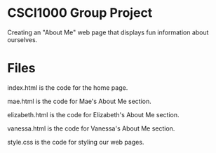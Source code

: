 # CSCI1000 Group Project
Creating an "About Me" web page that displays fun information about ourselves. 

# Files
index.html is the code for the home page.

mae.html is the code for Mae's About Me section.

elizabeth.html is the code for Elizabeth's About Me section.

vanessa.html is the code for Vanessa's About Me section.

style.css is the code for styling our web pages.


